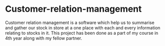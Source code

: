 # Customer-relation-management
Customer relation management is a software which help us to summarise and gather our stock in store at a one place with each and every information relating to stocks in it. This project has been done as a part of my course in 4th year along with my fellow partner. 
